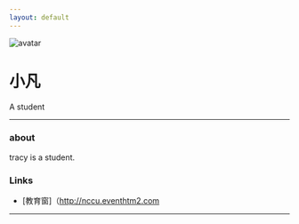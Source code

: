 ```yaml
---
layout: default
---
```


![avatar](avatar.jpg)

# 小凡

A student
- - -

### about
tracy is a student.
### Links
 * [教育窗]（http://nccu.eventhtm2.com
 
 

- - -
